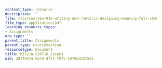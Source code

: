 ```yaml
---
content_type: resource
description: ''
file: /courses/21w-016-writing-and-rhetoric-designing-meaning-fall-2016/287fe47a8e78df71f0f510789d287ad2_MIT21W_016F16_Essay1.pdf
file_type: application/pdf
learning_resource_types:
- Assignments
ocw_type: ''
parent_title: Assignments
parent_type: CourseSection
resourcetype: Document
title: MIT21W_016F16_Essay1
uid: 287fe47a-8e78-df71-f0f5-10789d287ad2
---
```

